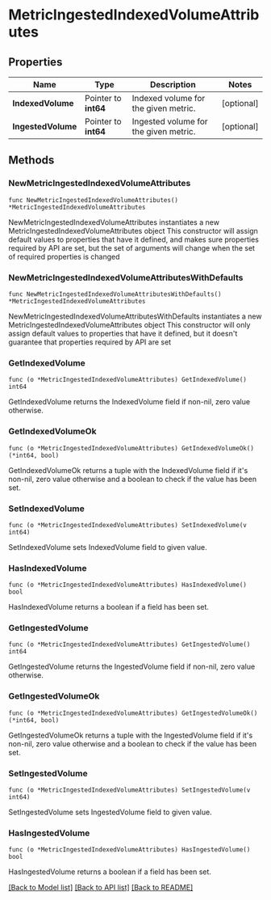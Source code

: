 # MetricIngestedIndexedVolumeAttributes

## Properties

Name | Type | Description | Notes
------------ | ------------- | ------------- | -------------
**IndexedVolume** | Pointer to **int64** | Indexed volume for the given metric. | [optional] 
**IngestedVolume** | Pointer to **int64** | Ingested volume for the given metric. | [optional] 

## Methods

### NewMetricIngestedIndexedVolumeAttributes

`func NewMetricIngestedIndexedVolumeAttributes() *MetricIngestedIndexedVolumeAttributes`

NewMetricIngestedIndexedVolumeAttributes instantiates a new MetricIngestedIndexedVolumeAttributes object
This constructor will assign default values to properties that have it defined,
and makes sure properties required by API are set, but the set of arguments
will change when the set of required properties is changed

### NewMetricIngestedIndexedVolumeAttributesWithDefaults

`func NewMetricIngestedIndexedVolumeAttributesWithDefaults() *MetricIngestedIndexedVolumeAttributes`

NewMetricIngestedIndexedVolumeAttributesWithDefaults instantiates a new MetricIngestedIndexedVolumeAttributes object
This constructor will only assign default values to properties that have it defined,
but it doesn't guarantee that properties required by API are set

### GetIndexedVolume

`func (o *MetricIngestedIndexedVolumeAttributes) GetIndexedVolume() int64`

GetIndexedVolume returns the IndexedVolume field if non-nil, zero value otherwise.

### GetIndexedVolumeOk

`func (o *MetricIngestedIndexedVolumeAttributes) GetIndexedVolumeOk() (*int64, bool)`

GetIndexedVolumeOk returns a tuple with the IndexedVolume field if it's non-nil, zero value otherwise
and a boolean to check if the value has been set.

### SetIndexedVolume

`func (o *MetricIngestedIndexedVolumeAttributes) SetIndexedVolume(v int64)`

SetIndexedVolume sets IndexedVolume field to given value.

### HasIndexedVolume

`func (o *MetricIngestedIndexedVolumeAttributes) HasIndexedVolume() bool`

HasIndexedVolume returns a boolean if a field has been set.

### GetIngestedVolume

`func (o *MetricIngestedIndexedVolumeAttributes) GetIngestedVolume() int64`

GetIngestedVolume returns the IngestedVolume field if non-nil, zero value otherwise.

### GetIngestedVolumeOk

`func (o *MetricIngestedIndexedVolumeAttributes) GetIngestedVolumeOk() (*int64, bool)`

GetIngestedVolumeOk returns a tuple with the IngestedVolume field if it's non-nil, zero value otherwise
and a boolean to check if the value has been set.

### SetIngestedVolume

`func (o *MetricIngestedIndexedVolumeAttributes) SetIngestedVolume(v int64)`

SetIngestedVolume sets IngestedVolume field to given value.

### HasIngestedVolume

`func (o *MetricIngestedIndexedVolumeAttributes) HasIngestedVolume() bool`

HasIngestedVolume returns a boolean if a field has been set.


[[Back to Model list]](../README.md#documentation-for-models) [[Back to API list]](../README.md#documentation-for-api-endpoints) [[Back to README]](../README.md)


